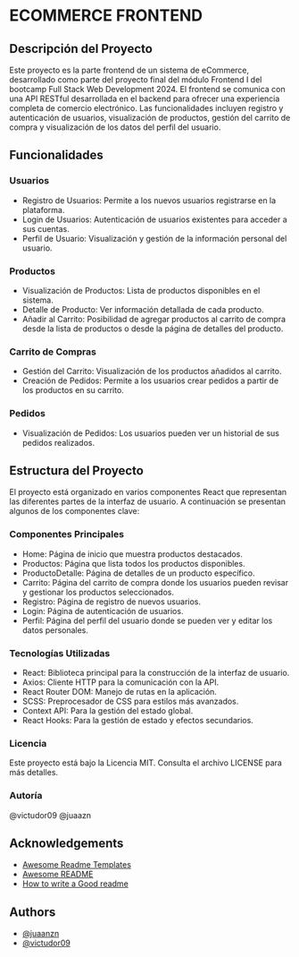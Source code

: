 
# ECOMMERCE FRONTEND
## Descripción del Proyecto

Este proyecto es la parte frontend de un sistema de eCommerce, desarrollado como parte del proyecto final del módulo Frontend I del bootcamp Full Stack Web Development 2024. El frontend se comunica con una API RESTful desarrollada en el backend para ofrecer una experiencia completa de comercio electrónico. Las funcionalidades incluyen registro y autenticación de usuarios, visualización de productos, gestión del carrito de compra y visualización de los datos del perfil del usuario.

## Funcionalidades

### Usuarios
- Registro de Usuarios: Permite a los nuevos usuarios registrarse en la plataforma.
- Login de Usuarios: Autenticación de usuarios existentes para acceder a sus cuentas.
- Perfil de Usuario: Visualización y gestión de la información personal del usuario.

### Productos
- Visualización de Productos: Lista de productos disponibles en el sistema.
- Detalle de Producto: Ver información detallada de cada producto.
- Añadir al Carrito: Posibilidad de agregar productos al carrito de compra desde la lista de productos o desde la página de detalles del producto.

### Carrito de Compras
- Gestión del Carrito: Visualización de los productos añadidos al carrito.
- Creación de Pedidos: Permite a los usuarios crear pedidos a partir de los productos en su carrito.

### Pedidos
- Visualización de Pedidos: Los usuarios pueden ver un historial de sus pedidos realizados.

## Estructura del Proyecto
El proyecto está organizado en varios componentes React que representan las diferentes partes de la interfaz de usuario. A continuación se presentan algunos de los componentes clave:

### Componentes Principales
- Home: Página de inicio que muestra productos destacados.
- Productos: Página que lista todos los productos disponibles.
- ProductoDetalle: Página de detalles de un producto específico.
- Carrito: Página del carrito de compra donde los usuarios pueden revisar y gestionar los productos seleccionados.
- Registro: Página de registro de nuevos usuarios.
- Login: Página de autenticación de usuarios.
- Perfil: Página del perfil del usuario donde se pueden ver y editar los datos personales.

### Tecnologías Utilizadas
- React: Biblioteca principal para la construcción de la interfaz de usuario.
- Axios: Cliente HTTP para la comunicación con la API.
- React Router DOM: Manejo de rutas en la aplicación.
- SCSS: Preprocesador de CSS para estilos más avanzados.
- Context API: Para la gestión del estado global.
- React Hooks: Para la gestión de estado y efectos secundarios.

### Licencia
Este proyecto está bajo la Licencia MIT. Consulta el archivo LICENSE para más detalles.

### Autoría
@victudor09
@juaazn




## Acknowledgements

 - [Awesome Readme Templates](https://awesomeopensource.com/project/elangosundar/awesome-README-templates)
 - [Awesome README](https://github.com/matiassingers/awesome-readme)
 - [How to write a Good readme](https://bulldogjob.com/news/449-how-to-write-a-good-readme-for-your-github-project)


## Authors

- [@juaanzn](https://www.github.com/juaanzn)
- [@victudor09](https://www.github.com/victudor09)

